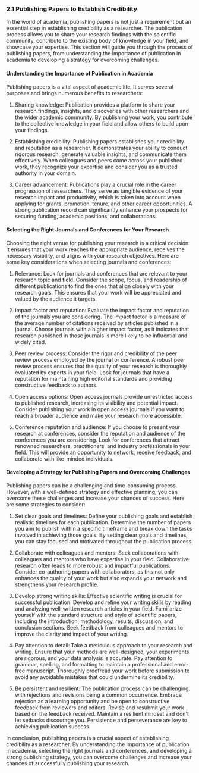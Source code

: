 ### 2.1 Publishing Papers to Establish Credibility

In the world of academia, publishing papers is not just a requirement but an essential step in establishing credibility as a researcher. The publication process allows you to share your research findings with the scientific community, contribute to the existing body of knowledge in your field, and showcase your expertise. This section will guide you through the process of publishing papers, from understanding the importance of publication in academia to developing a strategy for overcoming challenges.

#### Understanding the Importance of Publication in Academia

Publishing papers is a vital aspect of academic life. It serves several purposes and brings numerous benefits to researchers:

1. Sharing knowledge: Publication provides a platform to share your research findings, insights, and discoveries with other researchers and the wider academic community. By publishing your work, you contribute to the collective knowledge in your field and allow others to build upon your findings.

2. Establishing credibility: Publishing papers establishes your credibility and reputation as a researcher. It demonstrates your ability to conduct rigorous research, generate valuable insights, and communicate them effectively. When colleagues and peers come across your published work, they recognize your expertise and consider you as a trusted authority in your domain.

3. Career advancement: Publications play a crucial role in the career progression of researchers. They serve as tangible evidence of your research impact and productivity, which is taken into account when applying for grants, promotion, tenure, and other career opportunities. A strong publication record can significantly enhance your prospects for securing funding, academic positions, and collaborations.

#### Selecting the Right Journals and Conferences for Your Research

Choosing the right venue for publishing your research is a critical decision. It ensures that your work reaches the appropriate audience, receives the necessary visibility, and aligns with your research objectives. Here are some key considerations when selecting journals and conferences:

1. Relevance: Look for journals and conferences that are relevant to your research topic and field. Consider the scope, focus, and readership of different publications to find the ones that align closely with your research goals. This ensures that your work will be appreciated and valued by the audience it targets.

2. Impact factor and reputation: Evaluate the impact factor and reputation of the journals you are considering. The impact factor is a measure of the average number of citations received by articles published in a journal. Choose journals with a higher impact factor, as it indicates that research published in those journals is more likely to be influential and widely cited.

3. Peer review process: Consider the rigor and credibility of the peer review process employed by the journal or conference. A robust peer review process ensures that the quality of your research is thoroughly evaluated by experts in your field. Look for journals that have a reputation for maintaining high editorial standards and providing constructive feedback to authors.

4. Open access options: Open access journals provide unrestricted access to published research, increasing its visibility and potential impact. Consider publishing your work in open access journals if you want to reach a broader audience and make your research more accessible.

5. Conference reputation and audience: If you choose to present your research at conferences, consider the reputation and audience of the conferences you are considering. Look for conferences that attract renowned researchers, practitioners, and industry professionals in your field. This will provide an opportunity to network, receive feedback, and collaborate with like-minded individuals.

#### Developing a Strategy for Publishing Papers and Overcoming Challenges

Publishing papers can be a challenging and time-consuming process. However, with a well-defined strategy and effective planning, you can overcome these challenges and increase your chances of success. Here are some strategies to consider:

1. Set clear goals and timelines: Define your publishing goals and establish realistic timelines for each publication. Determine the number of papers you aim to publish within a specific timeframe and break down the tasks involved in achieving those goals. By setting clear goals and timelines, you can stay focused and motivated throughout the publication process.

2. Collaborate with colleagues and mentors: Seek collaborations with colleagues and mentors who have expertise in your field. Collaborative research often leads to more robust and impactful publications. Consider co-authoring papers with collaborators, as this not only enhances the quality of your work but also expands your network and strengthens your research profile.

3. Develop strong writing skills: Effective scientific writing is crucial for successful publication. Develop and refine your writing skills by reading and analyzing well-written research articles in your field. Familiarize yourself with the standard structure and style of scientific papers, including the introduction, methodology, results, discussion, and conclusion sections. Seek feedback from colleagues and mentors to improve the clarity and impact of your writing.

4. Pay attention to detail: Take a meticulous approach to your research and writing. Ensure that your methods are well-designed, your experiments are rigorous, and your data analysis is accurate. Pay attention to grammar, spelling, and formatting to maintain a professional and error-free manuscript. Thoroughly proofread your work before submission to avoid any avoidable mistakes that could undermine its credibility.

5. Be persistent and resilient: The publication process can be challenging, with rejections and revisions being a common occurrence. Embrace rejection as a learning opportunity and be open to constructive feedback from reviewers and editors. Revise and resubmit your work based on the feedback received. Maintain a resilient mindset and don't let setbacks discourage you. Persistence and perseverance are key to achieving publication success.

In conclusion, publishing papers is a crucial aspect of establishing credibility as a researcher. By understanding the importance of publication in academia, selecting the right journals and conferences, and developing a strong publishing strategy, you can overcome challenges and increase your chances of successfully publishing your research.